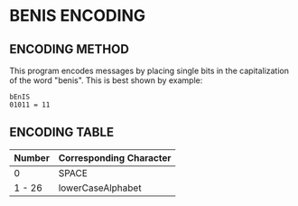 # BENIS ENCODING

## ENCODING METHOD
This program encodes messages by placing single bits in the capitalization of the word "benis". This is best shown by example:
```
bEnIS
01011 = 11
```

## ENCODING TABLE
| Number | Corresponding Character |
| ------ | ----------------------- |
| 0 | SPACE | 
| 1 - 26 | lowerCaseAlphabet |
